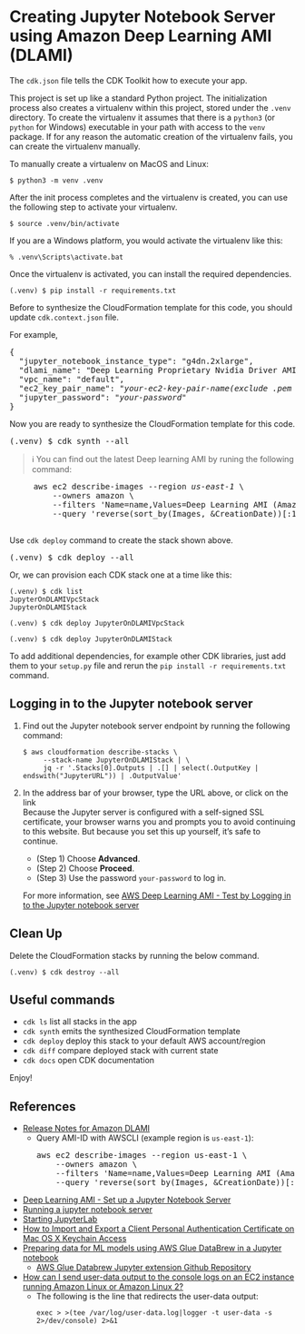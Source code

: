 
# Creating Jupyter Notebook Server using Amazon Deep Learning AMI (DLAMI)

The `cdk.json` file tells the CDK Toolkit how to execute your app.

This project is set up like a standard Python project.  The initialization
process also creates a virtualenv within this project, stored under the `.venv`
directory.  To create the virtualenv it assumes that there is a `python3`
(or `python` for Windows) executable in your path with access to the `venv`
package. If for any reason the automatic creation of the virtualenv fails,
you can create the virtualenv manually.

To manually create a virtualenv on MacOS and Linux:

```
$ python3 -m venv .venv
```

After the init process completes and the virtualenv is created, you can use the following
step to activate your virtualenv.

```
$ source .venv/bin/activate
```

If you are a Windows platform, you would activate the virtualenv like this:

```
% .venv\Scripts\activate.bat
```

Once the virtualenv is activated, you can install the required dependencies.

```
(.venv) $ pip install -r requirements.txt
```

Before to synthesize the CloudFormation template for this code, you should update `cdk.context.json` file.

For example,

<pre>
{
  "jupyter_notebook_instance_type": "g4dn.2xlarge",
  "dlami_name": "Deep Learning Proprietary Nvidia Driver AMI GPU PyTorch 2.0.1 (Amazon Linux 2) 20240206",
  "vpc_name": "default",
  "ec2_key_pair_name": "<i>your-ec2-key-pair-name(exclude .pem extension)</i>",
  "jupyter_password": "<i>your-password</i>"
}
</pre>

Now you are ready to synthesize the CloudFormation template for this code.

<pre>
(.venv) $ cdk synth --all
</pre>

> :information_source: You can find out the latest Deep learning AMI by runing the following command:
   <pre>
     aws ec2 describe-images --region <i>us-east-1</i> \
         --owners amazon \
         --filters 'Name=name,Values=Deep Learning AMI (Amazon Linux 2) Version ??.?' 'Name=state,Values=available' \
         --query 'reverse(sort_by(Images, &CreationDate))[:1].Name'
   </pre>

Use `cdk deploy` command to create the stack shown above.

<pre>
(.venv) $ cdk deploy --all
</pre>

Or, we can provision each CDK stack one at a time like this:

```
(.venv) $ cdk list
JupyterOnDLAMIVpcStack
JupyterOnDLAMIStack

(.venv) $ cdk deploy JupyterOnDLAMIVpcStack

(.venv) $ cdk deploy JupyterOnDLAMIStack
```

To add additional dependencies, for example other CDK libraries, just add
them to your `setup.py` file and rerun the `pip install -r requirements.txt`
command.

## Logging in to the Jupyter notebook server

1. Find out the Jupyter notebook server endpoint by running the following command:
   ```
   $ aws cloudformation describe-stacks \
        --stack-name JupyterOnDLAMIStack | \
        jq -r '.Stacks[0].Outputs | .[] | select(.OutputKey | endswith("JupyterURL")) | .OutputValue'
   ```
2. In the address bar of your browser, type the URL above, or click on the link<br/>
   Because the Jupyter server is configured with a self-signed SSL certificate, your browser warns you and prompts you to avoid continuing to this website. But because you set this up yourself, it’s safe to continue.

   - (Step 1) Choose **Advanced**.
   - (Step 2) Choose **Proceed**.
   - (Step 3) Use the password `your-password` to log in.

   For more information, see [AWS Deep Learning AMI - Test by Logging in to the Jupyter notebook server](https://docs.aws.amazon.com/dlami/latest/devguide/setup-jupyter-login.html)


## Clean Up

Delete the CloudFormation stacks by running the below command.

```
(.venv) $ cdk destroy --all
```

## Useful commands

 * `cdk ls`          list all stacks in the app
 * `cdk synth`       emits the synthesized CloudFormation template
 * `cdk deploy`      deploy this stack to your default AWS account/region
 * `cdk diff`        compare deployed stack with current state
 * `cdk docs`        open CDK documentation

Enjoy!

## References

 * [Release Notes for Amazon DLAMI](https://docs.aws.amazon.com/dlami/latest/devguide/appendix-ami-release-notes.html)
   * Query AMI-ID with AWSCLI (example region is `us-east-1`):
     <pre>
     aws ec2 describe-images --region us-east-1 \
         --owners amazon \
         --filters 'Name=name,Values=Deep Learning AMI (Amazon Linux 2) Version ??.?' 'Name=state,Values=available' \
         --query 'reverse(sort_by(Images, &CreationDate))[:1].Name'
     </pre>
 * [Deep Learning AMI - Set up a Jupyter Notebook Server](https://docs.aws.amazon.com/dlami/latest/devguide/setup-jupyter.html)
 * [Running a jupyter notebook server](https://jupyter-notebook.readthedocs.io/en/stable/public_server.html)
 * [Starting JupyterLab](https://jupyterlab.readthedocs.io/en/stable/getting_started/starting.html)
 * [How to Import and Export a Client Personal Authentication Certificate on Mac OS X Keychain Access](https://sectigo.com/faqs/detail/How-to-Import-and-Export-a-Client-Personal-Authentication-Certificate-on-Mac-OS-X-Keychain-Access/kA03l000000vFhu)
 * [Preparing data for ML models using AWS Glue DataBrew in a Jupyter notebook](https://aws.amazon.com/blogs/big-data/preparing-data-for-ml-models-using-aws-glue-databrew-in-a-jupyter-notebook/)
   * [AWS Glue Databrew Jupyter extension Github Repository](https://github.com/aws/aws-glue-databrew-jupyter-extension/tree/main/blogpost/cloudformation)
 * [How can I send user-data output to the console logs on an EC2 instance running Amazon Linux or Amazon Linux 2?](https://aws.amazon.com/premiumsupport/knowledge-center/ec2-linux-log-user-data/)
   * The following is the line that redirects the user-data output:
     ```
     exec > >(tee /var/log/user-data.log|logger -t user-data -s 2>/dev/console) 2>&1
     ```

